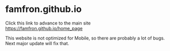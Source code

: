 # famfron.github.io

Click this link to advance to the main site https://famfron.github.io/home_page

This website is not optimized for Mobile, so there are probably a lot of bugs. Next major update will fix that.
